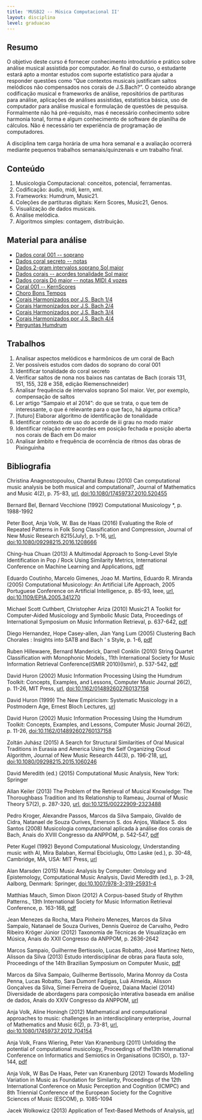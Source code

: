 ```yaml
---
title: 'MUSB22 -- Música Computacional II'
layout: disciplina
level: graduacao
---
```


## Resumo

O objetivo deste curso é fornecer conhecimento introdutório e prático sobre análise musical assistida por computador. Ao final do curso, o estudante estará apto a montar estudos com suporte estatístico para ajudar a responder questões como “Que contextos musicais justificam saltos melódicos não compensados nos corais de J.S.Bach?”. O conteúdo abrange codificação musical e frameworks de análise, repositórios de partituras para análise, aplicações de análises assistidas, estatística básica, uso de computador para análise musical e formulação de questões de pesquisa. Formalmente não há pré-requisito, mas é necessário conhecimento sobre harmonia tonal, forma e algum conhecimento de software de planilha de cálculos. Não é necessário ter experiência de programação de computadores.
  
A disciplina tem carga horária de uma hora semanal e a avaliação ocorrerá mediante pequenos trabalhos semanais/quinzenais e um trabalho final.

## Conteúdo

  1. Musicologia Computacional: conceitos, potencial, ferramentas.
  2. Codificação: áudio, midi, kern, xml.
  3. Frameworks: Humdrum, Music21.
  4. Coleções de partituras digitais: Kern Scores, Music21, Genos.
  5. Visualização de dados musicais.
  6. Análise melódica.
  7. Algoritmos simples: contagem, distribuição.

## Material para análise

  * <a href="https://docs.google.com/spreadsheets/d/1K3ReKQVV56aCuKtJkzBAGWJMWxf_xyEtTW9QnjLKdaI/edit?usp=sharing" target="_blank" rel="noopener noreferrer">Dados coral 001 -- soprano</a>
  * <a href="https://docs.google.com/spreadsheets/d/1hXFgSevnol5RKTRKRmTujNHvCxpL-Pegs_usEEIRxRo/edit?usp=sharing" target="_blank" rel="noopener noreferrer">Dados coral secreto -- notas</a>
  * <a href="https://docs.google.com/spreadsheets/d/1iflCSeKSM2Y36dRb1N8pIeH4tYh6EuesoL1AD1ltXzQ/edit?usp=sharing" target="_blank" rel="noopener noreferrer">Dados 2-gram intervalos soprano Sol maior</a>
  * <a href="https://docs.google.com/spreadsheets/d/1DjsVDmots_eQr-3f8VLGKZqRZjKrJMxvimIASK3XfOc/edit?usp=sharing" target="_blank" rel="noopener noreferrer">Dados corais -- acordes tonalidade Sol maior</a>
  * <a href="https://docs.google.com/spreadsheets/d/1duhJ04NMnwg0YOaoQ51xMyQHB3kBc1zJvOFljjzkURs/edit?usp=sharing" target="_blank" rel="noopener noreferrer">Dados corais Dó maior -- notas MIDI 4 vozes</a>
  * <a href="http://kern.humdrum.org/cgi-bin/ksdata?file=chor001.krn&l=users/craig/classical/bach/371chorales&format=info" target="_blank" rel="noopener noreferrer">Coral 001 -- KernScores</a>
  * <a href="https://docs.google.com/spreadsheets/d/12ekOreWNsOqkqR0B4_BIkA8bEDpkt1iVi70xtFrEQa8/edit?usp=sharing" target="_blank" rel="noopener noreferrer">Choro Bons Tempos</a>
  * <a href="http://imslp.org/wiki/Special:ImagefromIndex/03820" target="_blank" rel="noopener noreferrer">Corais Harmonizados por J.S. Bach 1/4</a>
  * <a href="http://imslp.org/wiki/Special:ImagefromIndex/03821" target="_blank" rel="noopener noreferrer">Corais Harmonizados por J.S. Bach 2/4</a>
  * <a href="http://imslp.org/wiki/Special:ImagefromIndex/03822" target="_blank" rel="noopener noreferrer">Corais Harmonizados por J.S. Bach 3/4</a>
  * <a href="http://imslp.org/wiki/Special:ImagefromIndex/03823" target="_blank" rel="noopener noreferrer">Corais Harmonizados por J.S. Bach 4/4</a>
  * <a href="http://www.musiccog.ohio-state.edu/Humdrum/problems.html" target="_blank" rel="noopener noreferrer">Perguntas Humdrum</a>

## Trabalhos

  1. Analisar aspectos melódicos e harmônicos de um coral de Bach
  2. Ver possíveis estudos com dados do soprano do coral 001
  3. Identificar tonalidade do coral secreto
  4. Verificar saltos de nona nos baixos nas cantatas de Bach (corais 131, 151, 155, 328 e 358, edição Riemenschneider)
  5. Analisar frequência de intervalos soprano Sol maior. Ver, por exemplo, compensação de saltos
  6. Ler artigo &#8220;Sampaio et al 2014&#8221;: do que se trata, o que tem de interessante, o que é relevante para o que faço, há alguma crítica?
  7. [futuro] Elaborar algoritmo de identificação de tonalidade
  8. Identificar contexto de uso do acorde de iii grau no modo maior
  9. Identificar relação entre acordes em posição fechada e posição aberta nos corais de Bach em Dó maior
 10. Analisar âmbito e frequência de ocorrência de ritmos das obras de Pixinguinha

## Bibliografia

<p class="wpmref">
  <span class="wpmauthors">Christina Anagnostopoulou, Chantal Buteau</span> <span class="wpmyear">(2010)</span> <span class="wpmtitle">Can computational music analysis be both musical and computational?</span>, <span class="wpmoutlet">Journal of Mathematics and Music</span> <span class="wpmvolume">4</span><span class="wpmissue">(2)</span>, <span class="wpmpages">p. 75-83</span>, <span class="wpmurl"><a target="_blank" href="http://www.informaworld.com/openurl?genre=article&doi=10.1080/17459737.2010.520455&magic=crossref%7C%7CD404A21C5BB053405B1A640AFFD44AE3"><span class="wpmurlurl">url</span></a></span>, <span class="wpmurl"><a target="_blank" href="http://dx.doi.org/10.1080/17459737.2010.520455"><span class="wpmurldoi:10.1080/17459737.2010.520455">doi:10.1080/17459737.2010.520455</span></a></span><br clear='all' />
</p>

<p class="wpmref">
  <span class="wpmauthors">Bernard Bel, Bernard Vecchione</span> <span class="wpmyear">(1992)</span> <span class="wpmtitle">Computational Musicology *</span>, <span class="wpmpages">p. 1988-1992</span><br clear='all' />
</p>

<p class="wpmref">
  <span class="wpmauthors">Peter Boot, Anja Volk, W. Bas de Haas</span> <span class="wpmyear">(2016)</span> <span class="wpmtitle">Evaluating the Role of Repeated Patterns in Folk Song Classification and Compression</span>, <span class="wpmoutlet">Journal of New Music Research</span> <span class="wpmvolume">8215</span><span class="wpmissue">(July)</span>, <span class="wpmpages">p. 1-16</span>, <span class="wpmurl"><a target="_blank" href="http://www.tandfonline.com/doi/full/10.1080/09298215.2016.1208666"><span class="wpmurlurl">url</span></a></span>, <span class="wpmurl"><a target="_blank" href="http://dx.doi.org/10.1080/09298215.2016.1208666"><span class="wpmurldoi:10.1080/09298215.2016.1208666">doi:10.1080/09298215.2016.1208666</span></a></span><br clear='all' />
</p>

<p class="wpmref">
  <span class="wpmauthors">Ching-hua Chuan</span> <span class="wpmyear">(2013)</span> <span class="wpmtitle">A Multimodal Approach to Song-Level Style Identification in Pop / Rock Using Similarity Metrics</span>, <span class="wpmoutlet">International Conference on Machine Learning and Applications</span>, <span class="wpmurl"><a target="_blank" href="http://www.unf.edu/~c.chuan/Site/Publications_files/chuan_ICMLA2013_v1.pdf"><span class="wpmurlpdf">pdf</span></a></span><br clear='all' />
</p>

<p class="wpmref">
  <span class="wpmauthors">Eduardo Coutinho, Marcelo Gimenes, Joao M. Martins, Eduardo R. Miranda</span> <span class="wpmyear">(2005)</span> <span class="wpmtitle">Computational Musicology: An Artificial Life Approach</span>, <span class="wpmoutlet">2005 Portuguese Conference on Artificial Intelligence</span>, <span class="wpmpages">p. 85-93</span>, <span class="wpmpublisher">Ieee</span>, <span class="wpmurl"><a target="_blank" href="http://ieeexplore.ieee.org/lpdocs/epic03/wrapper.htm?arnumber=4145929"><span class="wpmurlurl">url</span></a></span>, <span class="wpmurl"><a target="_blank" href="http://dx.doi.org/10.1109/EPIA.2005.341270"><span class="wpmurldoi:10.1109/EPIA.2005.341270">doi:10.1109/EPIA.2005.341270</span></a></span><br clear='all' />
</p>

<p class="wpmref">
  <span class="wpmauthors">Michael Scott Cuthbert, Christopher Ariza</span> <span class="wpmyear">(2010)</span> <span class="wpmtitle">Music21 A Toolkit for Computer-Aided Musicology and Symbolic Music Data</span>, <span class="wpmoutlet">Proceedings of International Symposium on Music Information Retrieval</span>, <span class="wpmpages">p. 637-642</span>, <span class="wpmurl"><a target="_blank" href="http://ismir2010.ismir.net/proceedings/ismir2010-108.pdf"><span class="wpmurlpdf">pdf</span></a></span><br clear='all' />
</p>

<p class="wpmref">
  <span class="wpmauthors">Diego Hernandez, Hope Casey-allen, Jian Yang Lum</span> <span class="wpmyear">(2005)</span> <span class="wpmtitle">Clustering Bach Chorales : Insights into SATB and Bach ’ s Style</span>, <span class="wpmpages">p. 1-6</span>, <span class="wpmurl"><a target="_blank" href="https://pdfs.semanticscholar.org/df97/90c1ff9225f74b665563e010b63809923784.pdf"><span class="wpmurlpdf">pdf</span></a></span><br clear='all' />
</p>

<p class="wpmref">
  <span class="wpmauthors">Ruben Hillewaere, Bernard Manderick, Darrell Conklin</span> <span class="wpmyear">(2010)</span> <span class="wpmtitle">String Quartet Classification with Monophonic Models.</span>, <span class="wpmoutlet">11th International Society for Music Information Retrieval Conference(ISMIR 2010)</span><span class="wpmissue">(Ismir)</span>, <span class="wpmpages">p. 537-542</span>, <span class="wpmurl"><a target="_blank" href="http://www.ismir2010.ismir.net/proceedings/ismir2010-91.pdf"><span class="wpmurlpdf">pdf</span></a></span><br clear='all' />
</p>

<p class="wpmref">
  <span class="wpmauthors">David Huron</span> <span class="wpmyear">(2002)</span> <span class="wpmtitle">Music Information Processing Using the Humdrum Toolkit: Concepts, Examples, and Lessons</span>, <span class="wpmoutlet">Computer Music Journal</span> <span class="wpmvolume">26</span><span class="wpmissue">(2)</span>, <span class="wpmpages">p. 11-26</span>, <span class="wpmpublisher">MIT Press</span>, <span class="wpmurl"><a target="_blank" href="http://www.mitpressjournals.org/doi/abs/10.1162/014892602760137158"><span class="wpmurlurl">url</span></a></span>, <span class="wpmurl"><a target="_blank" href="http://dx.doi.org/10.1162/014892602760137158"><span class="wpmurldoi:10.1162/014892602760137158">doi:10.1162/014892602760137158</span></a></span><br clear='all' />
</p>

<p class="wpmref">
  <span class="wpmauthors">David Huron</span> <span class="wpmyear">(1999)</span> <span class="wpmtitle">The New Empiricism: Systematic Musicology in a Postmodern Age</span>, <span class="wpmoutlet">Ernest Bloch Lectures</span>, <span class="wpmurl"><a target="_blank" href="http://www.musiccog.ohio-state.edu/Music220/Bloch.lectures/2.Origins.html"><span class="wpmurlurl">url</span></a></span><br clear='all' />
</p>

<p class="wpmref">
  <span class="wpmauthors">David Huron</span> <span class="wpmyear">(2002)</span> <span class="wpmtitle">Music Information Processing Using the Humdrum Toolkit: Concepts, Examples, and Lessons</span>, <span class="wpmoutlet">Computer Music Journal</span> <span class="wpmvolume">26</span><span class="wpmissue">(2)</span>, <span class="wpmpages">p. 11-26</span>, <span class="wpmurl"><a target="_blank" href="http://dx.doi.org/10.1162/014892602760137158"><span class="wpmurldoi:10.1162/014892602760137158">doi:10.1162/014892602760137158</span></a></span><br clear='all' />
</p>

<p class="wpmref">
  <span class="wpmauthors">Zoltán Juhász</span> <span class="wpmyear">(2015)</span> <span class="wpmtitle">A Search for Structural Similarities of Oral Musical Traditions in Eurasia and America Using the Self Organizing Cloud Algorithm</span>, <span class="wpmoutlet">Journal of New Music Research</span> <span class="wpmvolume">44</span><span class="wpmissue">(3)</span>, <span class="wpmpages">p. 196-218</span>, <span class="wpmurl"><a target="_blank" href="http://www.tandfonline.com/doi/full/10.1080/09298215.2015.1060246"><span class="wpmurlurl">url</span></a></span>, <span class="wpmurl"><a target="_blank" href="http://dx.doi.org/10.1080/09298215.2015.1060246"><span class="wpmurldoi:10.1080/09298215.2015.1060246">doi:10.1080/09298215.2015.1060246</span></a></span><br clear='all' />
</p>

<p class="wpmref">
  <span class="wpmauthors">David Meredith (ed.)</span> <span class="wpmyear">(2015)</span> <span class="wpmtitle">Computational Music Analysis</span>, <span class="wpmpublisher">New York: Springer</span><br clear='all' />
</p>

<p class="wpmref">
  <span class="wpmauthors">Allan Keiler</span> <span class="wpmyear">(2013)</span> <span class="wpmtitle">The Problem of the Retrieval of Musical Knowledge: The Thoroughbass Tradition and Its Relationship to Rameau</span>, <span class="wpmoutlet">Journal of Music Theory</span> <span class="wpmvolume">57</span><span class="wpmissue">(2)</span>, <span class="wpmpages">p. 287-320</span>, <span class="wpmurl"><a target="_blank" href="http://jmt.dukejournals.org/cgi/doi/10.1215/00222909-2323488"><span class="wpmurlurl">url</span></a></span>, <span class="wpmurl"><a target="_blank" href="http://dx.doi.org/10.1215/00222909-2323488"><span class="wpmurldoi:10.1215/00222909-2323488">doi:10.1215/00222909-2323488</span></a></span><br clear='all' />
</p>

<p class="wpmref">
  <span class="wpmauthors">Pedro Kroger, Alexandre Passos, Marcos da Silva Sampaio, Givaldo de Cidra, Natanael de Souza Ourives, Emerson S. dos Anjos, Wallace S. dos Santos</span> <span class="wpmyear">(2008)</span> <span class="wpmtitle">Musicologia computacional aplicada à análise dos corais de Bach</span>, <span class="wpmoutlet">Anais do XVIII Congresso da ANPPOM</span>, <span class="wpmpages">p. 542-547</span>, <span class="wpmurl"><a target="_blank" href="http://marcos.sampaio.me/m/pdf/artanppom2008.pdf"><span class="wpmurlpdf">pdf</span></a></span><br clear='all' />
</p>

<p class="wpmref">
  <span class="wpmauthors">Peter Kugel</span> <span class="wpmyear">(1992)</span> <span class="wpmtitle">Beyond Computational Musicology</span>, <span class="wpmoutlet">Understanding music with AI</span>, <span class="wpmeditors">Mira Balaban, Kermal Ebcio\uglu, Otto Laske (ed.)</span>, <span class="wpmpages">p. 30-48</span>, <span class="wpmpublisher">Cambridge, MA, USA: MIT Press</span>, <span class="wpmurl"><a target="_blank" href="http://dl.acm.org/citation.cfm?id=133905.133907"><span class="wpmurlurl">url</span></a></span><br clear='all' />
</p>

<p class="wpmref">
  <span class="wpmauthors">Alan Marsden</span> <span class="wpmyear">(2015)</span> <span class="wpmtitle">Music Analysis by Computer: Ontology and Epistemology</span>, <span class="wpmoutlet">Computational Music Analysis</span>, <span class="wpmeditors">David Meredith (ed.)</span>, <span class="wpmpages">p. 3-28</span>, <span class="wpmpublisher">Aalborg, Denmark: Springer</span>, <span class="wpmurl"><a target="_blank" href="http://dx.doi.org/10.1007/978-3-319-25931-4"><span class="wpmurldoi:10.1007/978-3-319-25931-4">doi:10.1007/978-3-319-25931-4</span></a></span><br clear='all' />
</p>

<p class="wpmref">
  <span class="wpmauthors">Matthias Mauch, Simon Dixon</span> <span class="wpmyear">(2012)</span> <span class="wpmtitle">A Corpus-based Study of Rhythm Patterns.</span>, <span class="wpmoutlet">13th International Society for Music Information Retrieval Conference</span>, <span class="wpmpages">p. 163-168</span>, <span class="wpmurl"><a target="_blank" href="http://www.eecs.qmul.ac.uk/~simond/pub/2012/Mauch-Dixon-ISMIR-2012.pdf"><span class="wpmurlpdf">pdf</span></a></span><br clear='all' />
</p>

<p class="wpmref">
  <span class="wpmauthors">Jean Menezes da Rocha, Mara Pinheiro Menezes, Marcos da Silva Sampaio, Natanael de Souza Ourives, Dennis Queiroz de Carvalho, Pedro Ribeiro Kröger Júnior</span> <span class="wpmyear">(2012)</span> <span class="wpmtitle">Taxonomia de Técnicas de Visualização em Música</span>, <span class="wpmoutlet">Anais do XXII Congresso da ANPPOM</span>, <span class="wpmpages">p. 2636-2642</span><br clear='all' />
</p>

<p class="wpmref">
  <span class="wpmauthors">Marcos Sampaio, Guilherme Bertissolo, Lucas Robatto, José Martinez Neto, Alisson da Silva</span> <span class="wpmyear">(2013)</span> <span class="wpmtitle">Estudo interdisciplinar de obras para flauta solo</span>, <span class="wpmoutlet">Proceedings of the 14th Brazilian Symposium on Computer Music</span>, <span class="wpmurl"><a target="_blank" href="http://compmus.ime.usp.br/sbcm/2013/pt/docs/pos_tec_8.pdf"><span class="wpmurlpdf">pdf</span></a></span><br clear='all' />
</p>

<p class="wpmref">
  <span class="wpmauthors">Marcos da Silva Sampaio, Guilherme Bertissolo, Marina Monroy da Costa Penna, Lucas Robatto, Sara Dumont Fadigas, Luã Almeida, Alisson Gonçalves da Silva, Simei Ferreira de Queiroz, Daiana Maciel</span> <span class="wpmyear">(2014)</span> <span class="wpmtitle">Diversidade de abordagens para composição interativa baseada em análise de dados</span>, <span class="wpmoutlet">Anais do XXIV Congresso da ANPPOM</span>, <span class="wpmurl"><a target="_blank" href="http://www.anppom.com.br/congressos/index.php/24anppom/SaoPaulo2014/paper/view/3083/689"><span class="wpmurlurl">url</span></a></span><br clear='all' />
</p>

<p class="wpmref">
  <span class="wpmauthors">Anja Volk, Aline Honingh</span> <span class="wpmyear">(2012)</span> <span class="wpmtitle">Mathematical and computational approaches to music: challenges in an interdisciplinary enterprise</span>, <span class="wpmoutlet">Journal of Mathematics and Music</span> <span class="wpmvolume">6</span><span class="wpmissue">(2)</span>, <span class="wpmpages">p. 73-81</span>, <span class="wpmurl"><a target="_blank" href="http://www.tandfonline.com/doi/abs/10.1080/17459737.2012.704154"><span class="wpmurlurl">url</span></a></span>, <span class="wpmurl"><a target="_blank" href="http://dx.doi.org/10.1080/17459737.2012.704154"><span class="wpmurldoi:10.1080/17459737.2012.704154">doi:10.1080/17459737.2012.704154</span></a></span><br clear='all' />
</p>

<p class="wpmref">
  <span class="wpmauthors">Anja Volk, Frans Wiering, Peter Van Kranenburg</span> <span class="wpmyear">(2011)</span> <span class="wpmtitle">Unfolding the potential of computational musicology</span>, <span class="wpmoutlet">Proceedings of the13th International Conference on Informatics and Semiotics in Organisations (ICISO)</span>, <span class="wpmpages">p. 137-144</span>, <span class="wpmurl"><a target="_blank" href="http://www.cs.uu.nl/groups/MG/multimedia/publications/art/CompMus_Volketal.pdf"><span class="wpmurlpdf">pdf</span></a></span><br clear='all' />
</p>

<p class="wpmref">
  <span class="wpmauthors">Anja Volk, W Bas De Haas, Peter van Kranenburg</span> <span class="wpmyear">(2012)</span> <span class="wpmtitle">Towards Modelling Variation in Music as Foundation for Similarity</span>, <span class="wpmoutlet">Proceedings of the 12th International Conference on Music Perception and Cognition (ICMPC) and 8th Triennial Conference of the European Society for the Cognitive Sciences of Music (ESCOM)</span>, <span class="wpmpages">p. 1085-1094</span><br clear='all' />
</p>

<p class="wpmref">
  <span class="wpmauthors">Jacek Wolkowicz</span> <span class="wpmyear">(2013)</span> <span class="wpmtitle">Application of Text-Based Methods of Analysis</span>, <span class="wpmurl"><a target="_blank" href="http://dalspace.library.dal.ca/handle/10222/21673"><span class="wpmurlurl">url</span></a></span><br clear='all' />
</p>
